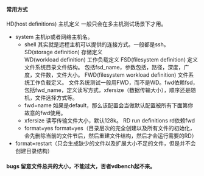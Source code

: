 
#### 常用方式
HD(host definitions)	主机定义	一般只会在多主机测试场景下才用。
  * system	主机ip或者网络主机名。
	* shell	其实就是远程主机可以提供的连接方式。一般都是ssh。
SD(storage definition)	存储定义	
WD(workload definition)	工作负载定义
FSD(filesystem definition) 	定义文件系统目录文件结构。	包括fsd_name，参数包括，路径，深度，广度，文件数，文件大小。
FWD(filesystem workload definition) 	文件系统工作负载定义。	文件系统测试一般用FWD，而不是WD。fwd依赖fsd，包括fwd_name，定义读写方式，xfersize（数据传输大小），顺序还是随机，文件选择方式等。
	* fwd=name	如果是default，那么该配置会当做默认配置被所有下面第你故意的fwd使用。
	* xfersize	读写传输文件大小，默认128k。
RD	run definitions	rd依赖fwd
	* format=yes	format=yes（目录层次的完全创建以及所有文件的初始化，会先删除当前的文件节后，然后重建文件结构，然后才会运行需要的RD）
  * format=restart（只会生成缺少的文件以及扩展大小不足的文件，但是并不会创建目录结构）
  
#### bugs	留意文件总共的大小，不能过大，否者vdbench起不来。

